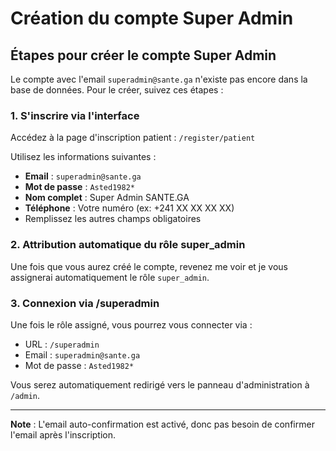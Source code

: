 # Création du compte Super Admin

## Étapes pour créer le compte Super Admin

Le compte avec l'email `superadmin@sante.ga` n'existe pas encore dans la base de données. Pour le créer, suivez ces étapes :

### 1. S'inscrire via l'interface

Accédez à la page d'inscription patient : `/register/patient`

Utilisez les informations suivantes :
- **Email** : `superadmin@sante.ga`
- **Mot de passe** : `Asted1982*`
- **Nom complet** : Super Admin SANTE.GA
- **Téléphone** : Votre numéro (ex: +241 XX XX XX XX)
- Remplissez les autres champs obligatoires

### 2. Attribution automatique du rôle super_admin

Une fois que vous aurez créé le compte, revenez me voir et je vous assignerai automatiquement le rôle `super_admin`.

### 3. Connexion via /superadmin

Une fois le rôle assigné, vous pourrez vous connecter via :
- URL : `/superadmin`
- Email : `superadmin@sante.ga`
- Mot de passe : `Asted1982*`

Vous serez automatiquement redirigé vers le panneau d'administration à `/admin`.

---

**Note** : L'email auto-confirmation est activé, donc pas besoin de confirmer l'email après l'inscription.
